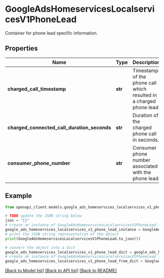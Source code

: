 # GoogleAdsHomeservicesLocalservicesV1PhoneLead

Container for phone lead specific information.

## Properties

Name | Type | Description | Notes
------------ | ------------- | ------------- | -------------
**charged_call_timestamp** | **str** | Timestamp of the phone call which resulted in a charged phone lead. | [optional] 
**charged_connected_call_duration_seconds** | **str** | Duration of the charged phone call in seconds. | [optional] 
**consumer_phone_number** | **str** | Consumer phone number associated with the phone lead. | [optional] 

## Example

```python
from openapi_client.models.google_ads_homeservices_localservices_v1_phone_lead import GoogleAdsHomeservicesLocalservicesV1PhoneLead

# TODO update the JSON string below
json = "{}"
# create an instance of GoogleAdsHomeservicesLocalservicesV1PhoneLead from a JSON string
google_ads_homeservices_localservices_v1_phone_lead_instance = GoogleAdsHomeservicesLocalservicesV1PhoneLead.from_json(json)
# print the JSON string representation of the object
print(GoogleAdsHomeservicesLocalservicesV1PhoneLead.to_json())

# convert the object into a dict
google_ads_homeservices_localservices_v1_phone_lead_dict = google_ads_homeservices_localservices_v1_phone_lead_instance.to_dict()
# create an instance of GoogleAdsHomeservicesLocalservicesV1PhoneLead from a dict
google_ads_homeservices_localservices_v1_phone_lead_from_dict = GoogleAdsHomeservicesLocalservicesV1PhoneLead.from_dict(google_ads_homeservices_localservices_v1_phone_lead_dict)
```
[[Back to Model list]](../README.md#documentation-for-models) [[Back to API list]](../README.md#documentation-for-api-endpoints) [[Back to README]](../README.md)


